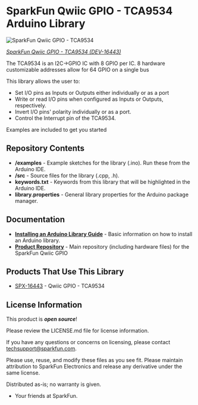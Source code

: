 SparkFun Qwiic GPIO - TCA9534 Arduino Library
========================================

![SparkFun Qwiic GPIO - TCA9534](https://cdn.sparkfun.com/assets/parts/1/5/2/9/5/16443-Qwiic_GPIO-01.jpg)

[*SparkFun Qwiic GPIO - TCA9534 (DEV-16443)*](https://www.sparkfun.com/products/16443)

The TCA9534 is an I2C->GPIO IC with 8 GPIO per IC. 8 hardware customizable addresses allow for 64 GPIO on a single bus

This library allows the user to:

* Set I/O pins as Inputs or Outputs either individually or as a port
* Write or read I/O pins when configured as Inputs or Outputs, respectively.
* Invert I/O pins' polarity individually or as a port.
* Control the Interrupt pin of the TCA9534.

Examples are included to get you started

Repository Contents
-------------------

* **/examples** - Example sketches for the library (.ino). Run these from the Arduino IDE. 
* **/src** - Source files for the library (.cpp, .h).
* **keywords.txt** - Keywords from this library that will be highlighted in the Arduino IDE. 
* **library.properties** - General library properties for the Arduino package manager. 

Documentation
--------------
* **[Installing an Arduino Library Guide](https://learn.sparkfun.com/tutorials/installing-an-arduino-library)** - Basic information on how to install an Arduino library.
* **[Product Repository](https://github.com/sparkfunX/Qwiic_GPIO)** - Main repository (including hardware files) for the SparkFun Qwiic GPIO

Products That Use This Library 
---------------------------------
* [SPX-16443](https://www.sparkfun.com/products/16443) - Qwiic GPIO - TCA9534

License Information
-------------------

This product is _**open source**_! 

Please review the LICENSE.md file for license information. 

If you have any questions or concerns on licensing, please contact techsupport@sparkfun.com.

Please use, reuse, and modify these files as you see fit. Please maintain attribution to SparkFun Electronics and release any derivative under the same license.

Distributed as-is; no warranty is given.

- Your friends at SparkFun.

